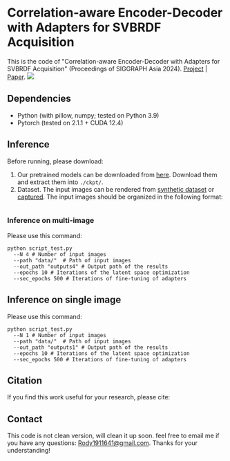 # Correlation-aware Encoder-Decoder with Adapters for SVBRDF Acquisition
This is the code of "Correlation-aware Encoder-Decoder with Adapters for SVBRDF Acquisition" (Proceedings of SIGGRAPH Asia 2024). [Project](https://rody-nkcs.github.io/SVBRDF/) | [Paper]().
<img src='teaser.png'>

## Dependencies
- Python (with pillow, numpy; tested on Python 3.9)
- Pytorch (tested on 2.1.1 +  CUDA 12.4)

## Inference
Before running, please download:
1. Our pretrained models can be downloaded from [here](https://drive.google.com/drive/folders/1BebohTKZfpVQ6bPiT7AYh930pBAnZSWW?usp=sharing). Download them and extract them into `./ckpt/`.
2. Dataset. The input images can be rendered from [synthetic dataset](https://github.com/valentin-deschaintre/Single-Image-SVBRDF-Capture-rendering-loss) or [captured](https://github.com/tflsguoyu/svbrdf-diff-renderer).
   The input images should be organized in the following format:
   ```

   ```

### Inference on multi-image
Please use this command:
```
python script_test.py
  --N 4 # Number of input images
  --path "data/"  # Path of input images
  --out_path "outputs4" # Output path of the results
  --epochs 10 # Iterations of the latent space optimization
  --sec_epochs 500 # Iterations of fine-tuning of adapters
```
## Inference on single image
Please use this command:
```
python script_test.py
  --N 1 # Number of input images
  --path "data/"  # Path of input images
  --out_path "outputs1" # Output path of the results
  --epochs 10 # Iterations of the latent space optimization
  --sec_epochs 500 # Iterations of fine-tuning of adapters
```

## Citation

If you find this work useful for your research, please cite:



## Contact

This code is not clean version, will clean it up soon. feel free to email me if you have any questions: Rody1911641@gmail.com. Thanks for your understanding!
